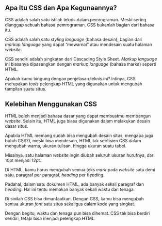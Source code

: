 ## Apa Itu CSS dan Apa Kegunaannya?

CSS adalah salah satu istilah teknis dalam pemrograman. Meski sering dianggap sebuah bahasa pemrograman, CSS bukanlah bagian dari bahasa itu.

CSS adalah salah satu  _styling language_  (bahasa desain), bagian dari  _markup language_ yang dapat “mewarnai” atau mendesain suatu halaman  _website_.

CSS sendiri adalah singkatan dari Cascading Style Sheet.  _Markup language_ ini biasanya dipasangkan dengan  _markup language_ (bahasa marka) seperti HTML.

Apakah kamu bingung dengan penjelasan teknis ini? Intinya, CSS merupakan _tools_  pelengkap HTML yang digunakan untuk mengubah tampilan suatu situs.

## Kelebihan Menggunakan CSS

HTML boleh menjadi bahasa dasar yang dapat membuatmu membangun _website_. Selain itu, HTML juga biasa digunakan dalam melakukan desain dasar situs.

Apabila HTML memang sudah bisa mengubah desain situs, mengapa juga butuh CSS?), meski bisa mendesain, HTML tak seefisien CSS dalam mengubah warna, ukuran tulisan, hingga ukuran suatu tabel.

Misalnya, satu halaman  _website_  ingin diubah seluruh ukuran hurufnya, dari 10pt menjadi 12pt.

Di HTML, kamu harus mengubah semua teks _mark_  pada  _website_  satu demi satu, paragraf per paragraf,  _heading_  per _heading_.

Padahal, dalam satu dokumen HTML, ada banyak sekali paragraf dan _heading_. Hal ini tentu memakan banyak sekali waktu dan tenaga.

Di sinilah CSS bisa dimanfaatkan. Dengan CSS, kamu bisa mengubah semua ukuran  _font_  satu situs sekaligus dalam kode yang singkat.

Dengan begitu, waktu dan tenaga pun bisa dihemat. CSS tak bisa berdiri sendiri, tetapi bisa menjadi pelengkap HTML.
